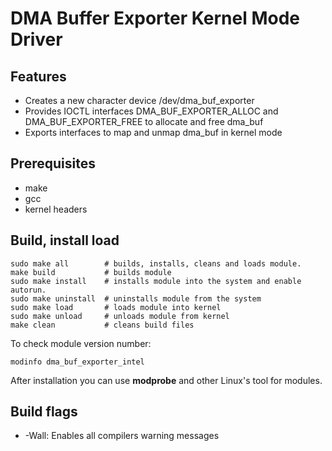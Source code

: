 # DMA Buffer Exporter Kernel Mode Driver

## Features

 * Creates a new character device /dev/dma_buf_exporter
 * Provides IOCTL interfaces DMA_BUF_EXPORTER_ALLOC and DMA_BUF_EXPORTER_FREE to allocate and free dma_buf
 * Exports interfaces to map and unmap dma_buf in kernel mode

## Prerequisites

* make
* gcc
* kernel headers

## Build, install load

```shell
sudo make all        # builds, installs, cleans and loads module.
make build           # builds module
sudo make install    # installs module into the system and enable autorun.
sudo make uninstall  # uninstalls module from the system
sudo make load       # loads module into kernel
sudo make unload     # unloads module from kernel
make clean           # cleans build files
```
To check module version number:
```shell
modinfo dma_buf_exporter_intel
```

After installation you can use **modprobe** and other Linux's tool for modules.


## Build flags

* -Wall:   Enables all compilers warning messages
